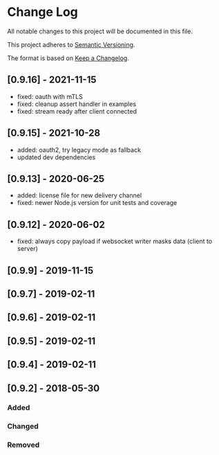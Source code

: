 # Change Log

All notable changes to this project will be documented in this file.

This project adheres to [Semantic Versioning](http://semver.org/).

The format is based on [Keep a Changelog](http://keepachangelog.com/).

## [0.9.16] - 2021-11-15

- fixed: oauth with mTLS
- fixed: cleanup assert handler in examples
- fixed: stream ready after client connected

## [0.9.15] - 2021-10-28

- added: oauth2, try legacy mode as fallback
- updated dev dependencies

## [0.9.13] - 2020-06-25

- added: license file for new delivery channel
- fixed: newer Node.js version for unit tests and coverage

## [0.9.12] - 2020-06-02

- fixed: always copy payload if websocket writer masks data (client to server)

## [0.9.9] - 2019-11-15

## [0.9.7] - 2019-02-11

## [0.9.6] - 2019-02-11

## [0.9.5] - 2019-02-11

## [0.9.4] - 2019-02-11

## [0.9.2] - 2018-05-30

### Added

### Changed

### Removed
